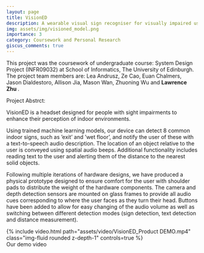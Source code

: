 ```yaml
---
layout: page
title: VisionED
description: A wearable visual sign recogniser for visually impaired users. 
img: assets/img/visioned_model.png
importance: 3
category: Coursework and Personal Research
giscus_comments: true
---
```


This project was the coursework of undergraduate course: System Design Project (INFR09032) at School of Informatics, The University of Edinburgh. The project team members are: Lea Andrusz, Ze Cao, Euan Chalmers, Jason Dialdestoro, Allison Jia, Mason Wan, Zhuoning Wu and <b> Lawrence Zhu </b>.

Project Abstrct:

VisionED is a headset designed for people with sight impairments to enhance their perception of indoor environments. 

Using trained machine learning models, our device can detect 8 common indoor signs, such as ’exit’ and ’wet floor’, and notify the user of these with a text-to-speech audio description. The location of an object relative to the user is conveyed using spatial audio beeps. Additional functionality includes reading text to the user and alerting them of the distance to the nearest solid objects.

Following multiple iterations of hardware designs, we have produced a physical prototype designed to ensure comfort for the user with shoulder pads to distribute the weight of the hardware components. The camera and depth detection sensors are mounted on glass frames to provide all audio cues corresponding to where the user faces as they turn their head. Buttons have been added to allow for easy changing of the audio volume as well as switching between different detection modes (sign detection, text detection and distance measurement). 
<div class="row">
    <div class="col-sm mt-3 mt-md-0">
        {% include video.html path="assets/video/VisionED_Product DEMO.mp4" class="img-fluid rounded z-depth-1" controls=true %}
    </div>
</div>
<div class="caption">
    Our demo video
</div>